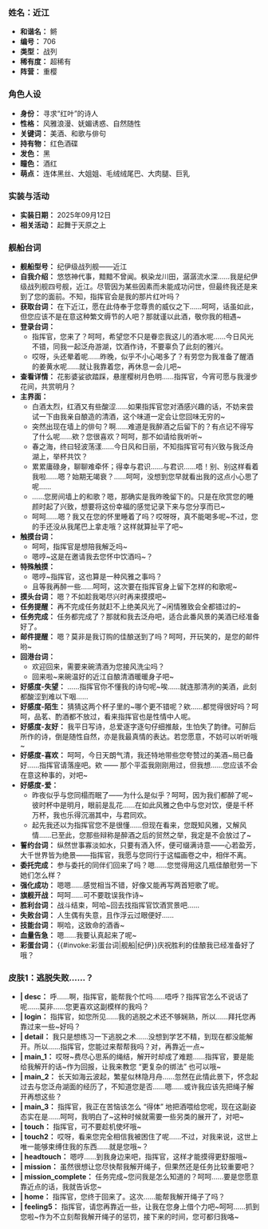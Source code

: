 ### 姓名：近江
* **和谐名：** 鳉
* **编号：** 706
* **类型：** 战列
* **稀有度：** 超稀有
* **阵营：** 重樱


### 角色人设
* **身份：** 寻求“红叶”的诗人
* **性格：** 风雅浪漫、妩媚诱惑、自然随性
* **关键词：** 美酒、和歌与俳句
* **持有物：** 红色酒碟
* **发色：** 黑
* **瞳色：** 酒红
* **萌点：** 连体黑丝、大姐姐、毛绒绒尾巴、大肉腿、巨乳


### 实装与活动
* **实装日期：** 2025年09月12日
* **相关活动：** 起舞于天原之上


### 舰船台词
* **舰船型号：** 纪伊级战列舰——近江
* **自我介绍：** 悠悠神代事，黯黯不曾闻。枫染龙川田，潺潺流水深……我是纪伊级战列舰四号舰，近江。尽管因为某些因素而未能成功问世，但最终我还是来到了您的面前。不知，指挥官会是我的那片红叶吗？
* **获取台词：** 在下近江，愿在此侍奉于您尊贵的威仪之下……呵呵，话虽如此，但您应该不是在意这种繁文缛节的人吧？那就谨以此酒，敬你我的相遇~
* **登录台词：**
  * 指挥官，您来了？呵呵，希望您不只是眷恋我这儿的酒水呢……今日风光不错，同我一起泛舟游湖，饮酒作诗，不要辜负了此刻的雅兴。
  * 哎呀，头还晕着呢……昨晚，似乎不小心喝多了？有劳您为我准备了醒酒的姜黄水呢……就让我靠着您，再休息一会儿吧~
* **查看详情：** 花影婆娑欲踏踩，悬崖樱树月色明……指挥官，今宵可愿与我漫步花间，共赏明月？
* **主界面：**
  * 白酒太烈，红酒又有些酸涩……如果指挥官您对酒感兴趣的话，不妨来尝试一下由我亲自酿造的清酒，这个味道一定会让您回味无穷的~
  * 突然出现在墙上的俳句？啊……难道是我醉酒之后留下的？有点记不得写了什么呢……欸？您很喜欢？呵呵，那不如请给我听听~
  * 春之海，终曰轻波荡漾……今日风和日丽，不知指挥官可有兴致与我泛舟湖上，举杯共饮？
  * 累累庸碌身，聊聊难牵怀；得幸与君识……与君识……唔！别、别这样看着我啦……嗯？始期无竭衰？……呵呵，没想到您早就看出我的这点小心思了呢……
  * ……您房间墙上的和歌？嗯，那确实是我昨晚留下的。只是在欣赏您的睡颜时起了兴致，想要将这份幸福的感觉记录下来与您分享而已~
  * 呵呵……嗯？我又在您的怀里睡着了吗？哎呀呀，真不能喝多呢~不过，您的手还没从我尾巴上拿走哦？这样就算扯平了吧~
* **触摸台词：**
  * 呵呵，指挥官是想陪我解乏吗~
  * 嗯哼~这是在邀请我去您怀中饮酒吗~？
* **特殊触摸：**
  * 嗯哼~指挥官，这也算是一种风雅之事吗？
  * 且等我再醉一些……呵呵，这次要在指挥官身上留下怎样的和歌呢~
* **摸头台词：** 嗯？不如趁我喝尽兴时再来摸摸吧~
* **任务提醒：** 再不完成任务就赶不上绝美风光了~闲情雅致会全都错过的~
* **任务完成：** 任务都完成了？那就和我去泛舟吧，适合此番风景的美酒已经准备好了。
* **邮件提醒：** 嗯？莫非是我订购的佳酿送到了吗？呵呵，开玩笑的，是您的邮件哟~
* **回港台词：**
  * 欢迎回来，需要来碗清酒为您接风洗尘吗？
  * 回来啦~来碗温好的近江自酿清酒暖暖身子吧~
* **好感度-失望：** ……指挥官你不懂我的诗句呢~唉……就连那清冽的美酒，此刻都酸涩到难以下咽……
* **好感度-陌生：** 猜猜这两个杯子里的~哪个更不错呢？欸……都觉得很好吗？呵呵，品茗、酌酒都不放过，看来指挥官也是性情中人呢。
* **好感度-友好：** 我平日写诗，总爱逐字逐句仔细推敲，生怕失了韵律。可醉后所作的诗，倒是随性自然，亦是我最真情的表达。若您愿意，不妨可以听听哦~
* **好感度-喜欢：** 呵呵，今日天朗气清，我还特地带些您夸赞过的美酒~局已备好……指挥官请落座吧。欸 —— 那个平盃我刚刚用过，但我想……您应该不会在意这种事的，对吧~
* **好感度-爱：**
  * 昨夜似乎与您同榻而眠了——为什么是似乎？呵呵，因为我们都醉了呢~彼时杯中是明月，眼前是乱花……在如此风雅之色中与您对饮，便是千杯万杯，我也乐得沉溺其中，与君同欢。
  * 起先我还以为指挥官您不是很懂……但现在看来，您既知风雅，又解风情……已至此，您那些辩称是醉酒之后的贸然之举，我定是不会放过了~
* **誓约台词：** 纵然世事寡淡如水，只要有酒入怀，便可缀满诗意——心若盈芳，大千世界皆为绝景——指挥官，我愿与您同行于这幅画卷之中，相伴不离。
* **委托完成：** 参与委托的同伴们回来了吗？嗯……您觉得用这几瓶佳酿慰劳一下她们怎么样？
* **强化成功：** 嗯嗯……感觉相当不错，好像又能再写两首短歌了呢。
* **旗舰开战：** 呵呵……可不要耽误我作诗~
* **胜利台词：** 战斗结束，呵哈~回去找指挥官饮酒赏景吧……
* **失败台词：** 人生偶有失意，且作浮云过眼便好……
* **技能台词：** 啊哈，这致命的酒香~
* **血量告急：** 嗯……我要认真起来了呢~
* **彩蛋台词：** {{#invoke:彩蛋台词|舰船|纪伊}}庆祝胜利的佳酿我已经准备好了哦？


### 皮肤1：逃脱失败……？
* **| desc：** 呼……啊，指挥官，能帮我个忙吗……唔呼？指挥官怎么不说话了呢……莫非……您更喜欢这副模样的我吗？
* **| login：** 指挥官，如您所见……我的逃脱之术还不够娴熟，所以……拜托您再靠过来一些~好吗？
* **| detail：** 我只是想练习一下逃脱之术……没想到学艺不精，到现在都没能解开。所以……指挥官，您能过来帮帮我吗？对，再靠近一点~
* **| main_1：** 哎呀~费尽心思系的绳结，解开时却成了难题……指挥官，要是能给我解开的话~作为回报，让我来教您 “更复杂的绑法” 也可以哦~
* **| main_2：** 长天如海云波起，繁星似林隐月舟……忽然在此情此景下，怀念起过去与您泛舟湖面的经历了，不知道您是否……嗯……或许我应该先把绳子解开再想这些？
* **| main_3：** 指挥官，我正在苦恼该怎么 “得体” 地把酒喂给您呢，现在这副姿态实在是……呵呵，我明白了~这种时候就需要一些另类的展开了，对吧~
* **| touch：** 指挥官，可不要趁机使坏哦~
* **| touch2：** 哎呀，看来您完全相信我被困住了呢……不过，对我来说，这世上唯一能够束缚住我的东西……就是您哦~？
* **| headtouch：** 嗯哼……到我身边来吧，指挥官，这样才能摸得更舒服哦~
* **| mission：** 虽然很想让您尽快帮我解开绳子，但果然还是任务比较重要吧？
* **| mission_complete：** 任务完成~您问我是怎么知道的？呵呵……要是您愿意靠近点的话，我就告诉您~
* **| home：** 指挥官，您终于回来了。这次……能帮我解开绳子了吗？
* **| feeling5：** 指挥官，请您再靠近一些，让我在您身上借个力吧~呵呵……抓到您啦~作为不立刻帮我解开绳子的惩罚，接下来的时间，您可都归我咯~
